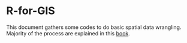 # R-for-GIS
This document gathers some codes to do basic spatial data wrangling. 
Majority of the process are explained in this [book](https://tmieno2.github.io/R-as-GIS-for-Economists/index.html). 

